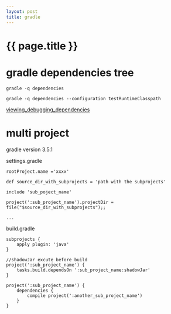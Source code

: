 ```yaml
---
layout: post
title: gradle
---
```

{{ page.title }}
=============

# gradle dependencies tree

`gradle -q dependencies`

`gradle -q dependencies --configuration testRuntimeClasspath`

[viewing_debugging_dependencies](viewing_debugging_dependencies)

# multi project

gradle version 3.5.1

settings.gradle
```
rootProject.name ='xxxx'

def source_dir_with_subprojects = 'path with the subprojects'

include 'sub_poject_name'

project(':sub_project_name').projectDir = file("$source_dir_with_subprojects");;

...

```

build.gradle
```
subprojects {
    apply plugin: 'java'
}

//shadowJar excute before build
project(':sub_project_name') {
    tasks.build.dependsOn ':sub_project_name:shadowJar'
}

project(':sub_project_name') {
    dependencies {
        compile project(':another_sub_project_name')
    }
}




```
